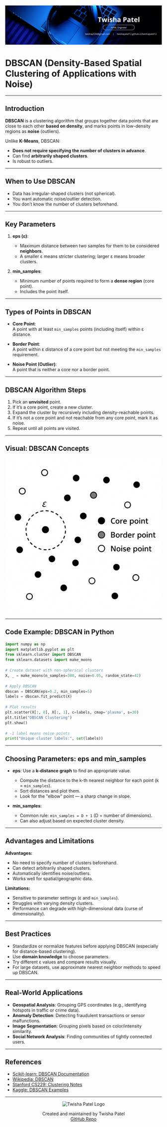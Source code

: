 ![Banner](https://github.com/twishapatel12/AI-ML-Journal/blob/main/assets/aiml-banner.png)

# DBSCAN (Density-Based Spatial Clustering of Applications with Noise)

---

## Introduction

**DBSCAN** is a clustering algorithm that groups together data points that are close to each other **based on density**, and marks points in low-density regions as **noise** (outliers).

Unlike **K-Means**, DBSCAN:
- **Does not require specifying the number of clusters in advance**.
- Can find **arbitrarily shaped clusters**.
- Is robust to outliers.

---

## When to Use DBSCAN

- Data has irregular-shaped clusters (not spherical).
- You want automatic noise/outlier detection.
- You don’t know the number of clusters beforehand.

---

## Key Parameters

1. **eps (ε)**:  
   - Maximum distance between two samples for them to be considered **neighbors**.
   - A smaller ε means stricter clustering; larger ε means broader clusters.

2. **min_samples**:  
   - Minimum number of points required to form a **dense region** (core point).
   - Includes the point itself.

---

## Types of Points in DBSCAN

- **Core Point**:  
  A point with at least `min_samples` points (including itself) within ε distance.

- **Border Point**:  
  A point within ε distance of a core point but not meeting the `min_samples` requirement.

- **Noise Point (Outlier)**:  
  A point that is neither a core nor a border point.

---

## DBSCAN Algorithm Steps

1. Pick an **unvisited** point.
2. If it’s a core point, create a new cluster.
3. Expand the cluster by recursively including density-reachable points.
4. If it’s not a core point and not reachable from any core point, mark it as noise.
5. Repeat until all points are visited.

---

## Visual: DBSCAN Concepts

<p align="center">
  <img src="https://github.com/twishapatel12/AI-ML-Journal/blob/main/assets/dbscan-core-border-noise.png" alt="DBSCAN Core, Border, and Noise Points" width="500"/>
</p>

---

## Code Example: DBSCAN in Python

```python
import numpy as np
import matplotlib.pyplot as plt
from sklearn.cluster import DBSCAN
from sklearn.datasets import make_moons

# Create dataset with non-spherical clusters
X, _ = make_moons(n_samples=300, noise=0.05, random_state=42)

# Apply DBSCAN
dbscan = DBSCAN(eps=0.2, min_samples=5)
labels = dbscan.fit_predict(X)

# Plot results
plt.scatter(X[:, 0], X[:, 1], c=labels, cmap='plasma', s=30)
plt.title("DBSCAN Clustering")
plt.show()

# -1 label means noise points
print("Unique cluster labels:", set(labels))
````

---

## Choosing Parameters: eps and min\_samples

* **eps**:
  Use a **k-distance graph** to find an appropriate value.

  * Compute the distance to the k-th nearest neighbor for each point (k = `min_samples`).
  * Sort distances and plot them.
  * Look for the "elbow" point — a sharp change in slope.

* **min\_samples**:

  * Common rule: `min_samples = D + 1` (D = number of dimensions).
  * Can also adjust based on expected cluster density.

---

## Advantages and Limitations

**Advantages:**

* No need to specify number of clusters beforehand.
* Can detect arbitrarily shaped clusters.
* Automatically identifies noise/outliers.
* Works well for spatial/geographic data.

**Limitations:**

* Sensitive to parameter settings (ε and `min_samples`).
* Struggles with varying density clusters.
* Performance can degrade with high-dimensional data (curse of dimensionality).

---

## Best Practices

* Standardize or normalize features before applying DBSCAN (especially for distance-based clustering).
* Use **domain knowledge** to choose parameters.
* Try different ε values and compare results visually.
* For large datasets, use approximate nearest neighbor methods to speed up DBSCAN.

---

## Real-World Applications

* **Geospatial Analysis**: Grouping GPS coordinates (e.g., identifying hotspots in traffic or crime data).
* **Anomaly Detection**: Detecting fraudulent transactions or sensor malfunctions.
* **Image Segmentation**: Grouping pixels based on color/intensity similarity.
* **Social Network Analysis**: Finding communities of tightly connected users.

---

## References

* [Scikit-learn: DBSCAN Documentation](https://scikit-learn.org/stable/modules/generated/sklearn.cluster.DBSCAN.html)
* [Wikipedia: DBSCAN](https://en.wikipedia.org/wiki/DBSCAN)
* [Stanford CS229: Clustering Notes](https://cs229.stanford.edu/notes2021fall/cs229-notes8.pdf)
* [Kaggle: DBSCAN Examples](https://www.kaggle.com/code/fabienj/dbscan-clustering-explanation-and-examples)

---

<p align="center">
  <img src="https://github.com/twishapatel12/AI-ML-Journal/blob/main/assets/twisha-patel-logo.png" alt="Twisha Patel Logo" width="80"/>
</p>
<p align="center">
  Created and maintained by Twisha Patel  
  <br>
  <a href="https://github.com/twishapatel12/AI-ML-Journal">GitHub Repo</a>
</p>
